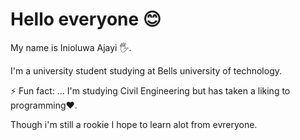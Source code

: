 
<h1>Hello everyone 😊</h1>
My name is Inioluwa Ajayi 🖐️. <p>I'm a university student studying at Bells university of technology.</p>
<p>⚡ Fun fact: ... I'm studying Civil Engineering but has taken a liking to programming❤️.</p>
<p>Though i'm still a rookie I hope to learn alot from evreryone.</p> 

